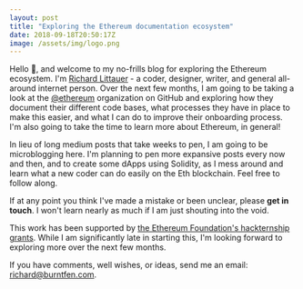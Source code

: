 ```yaml
---
layout: post
title: "Exploring the Ethereum documentation ecosystem"
date: 2018-09-18T20:50:17Z
image: /assets/img/logo.png
---
```


Hello 👋, and welcome to my no-frills blog for exploring the Ethereum ecosystem. I'm [Richard Littauer](https://burntfen.com) - a coder, designer, writer, and general all-around internet person. Over the next few months, I am going to be taking a look at the [@ethereum](https://github.com/ethereum) organization on GitHub and exploring how they document their different code bases, what processes they have in place to make this easier, and what I can do to improve their onboarding process. I'm also going to take the time to learn more about Ethereum, in general!

In lieu of long medium posts that take weeks to pen, I am going to be microblogging here. I'm planning to pen more expansive posts every now and then, and to create some dApps using Solidity, as I mess around and learn what a new coder can do easily on the Eth blockchain. Feel free to follow along.

If at any point you think I've made a mistake or been unclear, please **get in touch**. I won't learn nearly as much if I am just shouting into the void.

This work has been supported by [the Ethereum Foundation's hackternship grants](https://blog.ethereum.org/2018/05/02/announcing-may-2018-cohort-ef-grants/). While I am significantly late in starting this, I'm looking forward to exploring more over the next few months.

If you have comments, well wishes, or ideas, send me an email: [richard@burntfen.com](mailto:richard@burntfen.com).